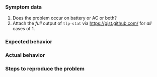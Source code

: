 ### Symptom data

1. Does the problem occur on battery or AC or both?
2. Attach the *full* output of `tlp-stat` via https://gist.github.com/ for *all* cases of 1.

### Expected behavior

### Actual behavior

### Steps to reproduce the problem
